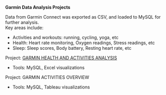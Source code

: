 **Garmin Data Analysis Projects**  

Data from Garmin Connect was exported as CSV, and loaded to MySQL for further analysis.  
Key areas include:
* Activities and workouts: running, cycling, yoga, etc
* Health: Heart rate monitoring, Oxygen readings, Stress readings, etc
* Sleep: Sleep scores, Body battery, Resting heart rate, etc  


Project: [GARMIN HEALTH AND ACTIVITIES ANALYSIS](https://github.com/betomarcos/garmin_health/blob/main/garmin_health_analysis.md)
* Tools: MySQL, Excel visualizations


Project: GARMIN ACTIVITIES OVERVIEW
* Tools: MySQL, Tableau visualizations
